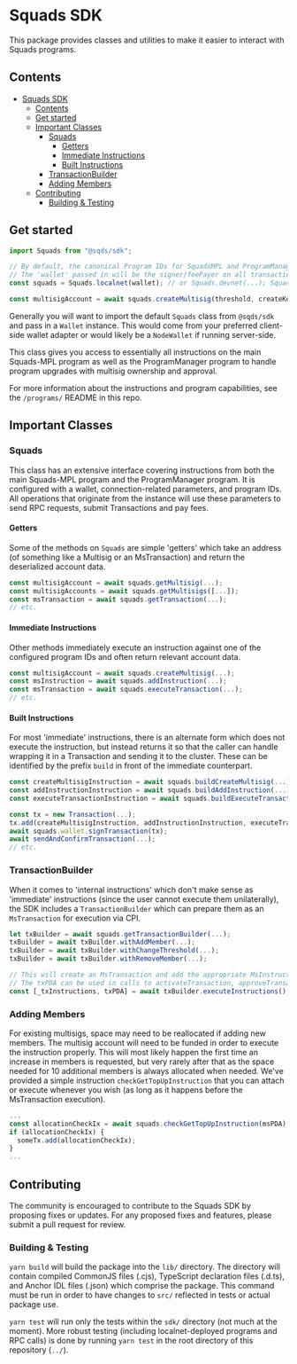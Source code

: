 # Squads SDK
This package provides classes and utilities to make it easier to interact with Squads programs.

## Contents
- [Squads SDK](#squads-sdk)
  - [Contents](#contents)
  - [Get started](#get-started)
  - [Important Classes](#important-classes)
    - [Squads](#squads)
      - [Getters](#getters)
      - [Immediate Instructions](#immediate-instructions)
      - [Built Instructions](#built-instructions)
    - [TransactionBuilder](#transactionbuilder)
    - [Adding Members](#adding-members)
  - [Contributing](#contributing)
    - [Building \& Testing](#building--testing)

## Get started

```typescript
import Squads from "@sqds/sdk";

// By default, the canonical Program IDs for SquadsMPL and ProgramManager will be used
// The 'wallet' passed in will be the signer/feePayer on all transactions through the Squads object.
const squads = Squads.localnet(wallet); // or Squads.devnet(...); Squads.mainnet(...)

const multisigAccount = await squads.createMultisig(threshold, createKey, members, name, description, image);
```

Generally you will want to import the default `Squads` class from `@sqds/sdk` and pass in a `Wallet` instance. This would come from your preferred client-side wallet adapter or would likely be a `NodeWallet` if running server-side.

This class gives you access to essentially all instructions on the main Squads-MPL program as well as the ProgramManager program to handle program upgrades with multisig ownership and approval.

For more information about the instructions and program capabilities, see the `/programs/` README in this repo.

## Important Classes
### Squads
This class has an extensive interface covering instructions from both the main Squads-MPL program and the ProgramManager program. It is configured with a wallet, connection-related parameters, and program IDs. All operations that originate from the instance will use these parameters to send RPC requests, submit Transactions and pay fees.

#### Getters
Some of the methods on `Squads` are simple 'getters' which take an address (of something like a Multisig or an MsTransaction) and return the deserialized account data.
```typescript
const multisigAccount = await squads.getMultisig(...);
const multisigAccounts = await squads.getMultisigs([...]);
const msTransaction = await squads.getTransaction(...);
// etc.
```

#### Immediate Instructions
Other methods immediately execute an instruction against one of the configured program IDs and often return relevant account data.
```typescript
const multisigAccount = await squads.createMultisig(...);
const msInstruction = await squads.addInstruction(...);
const msTransaction = await squads.executeTransaction(...);
// etc.
```

#### Built Instructions
For most 'immediate' instructions, there is an alternate form which does not execute the instruction, but instead returns it so that the caller can handle wrapping it in a Transaction and sending it to the cluster. These can be identified by the prefix `build` in front of the immediate counterpart.
```typescript
const createMultisigInstruction = await squads.buildCreateMultisig(...);
const addInstructionInstruction = await squads.buildAddInstruction(...);
const executeTransactionInstruction = await squads.buildExecuteTransaction(...);

const tx = new Transaction(...);
tx.add(createMultisigInstruction, addInstructionInstruction, executeTransactionInstruction);
await squads.wallet.signTransaction(tx);
await sendAndConfirmTransaction(...);
// etc.
```


### TransactionBuilder
When it comes to 'internal instructions' which don't make sense as 'immediate' instructions (since the user cannot execute them unilaterally), the SDK includes a `TransactionBuilder` which can prepare them as an `MsTransaction` for execution via CPI.
```typescript
let txBuilder = await squads.getTransactionBuilder(...);
txBuilder = await txBuilder.withAddMember(...);
txBuilder = await txBuilder.withChangeThreshold(...);
txBuilder = await txBuilder.withRemoveMember(...);

// This will create an MsTransaction and add the appropriate MsInstructions (addMember, changeThreshold, removeMember)
// The txPDA can be used in calls to activateTransaction, approveTransaction, executeTransaction etc.
const [_txInstructions, txPDA] = await txBuilder.executeInstructions();
```

### Adding Members
For existing multisigs, space may need to be reallocated if adding new members. The multisig account will need to be funded in order to execute the instruction properly. 
This will most likely happen the first time an increase in members is requested, but very rarely after that as the space needed for 10 additional members is always allocated
when needed. We've provided a simple instruction `checkGetTopUpInstruction` that you can attach or execute whenever you wish (as long as it happens before the MsTransaction execution).
```typescript
...
const allocationCheckIx = await squads.checkGetTopUpInstruction(msPDA); // the multisig account address
if (allocationCheckIx) {
  someTx.add(allocationCheckIx);
}
...
```

## Contributing

The community is encouraged to contribute to the Squads SDK by proposing fixes or updates. 
For any proposed fixes and features, please submit a pull request for review.

### Building & Testing
`yarn build` will build the package into the `lib/` directory. The directory will contain compiled CommonJS files (.cjs), TypeScript declaration files (.d.ts), and Anchor IDL files (.json) which comprise the package. This command must be run in order to have changes to `src/` reflected in tests or actual package use.

`yarn test` will run only the tests within the `sdk/` directory (not much at the moment). More robust testing (including localnet-deployed programs and RPC calls) is done by running `yarn test` in the root directory of this repository (`../`).
